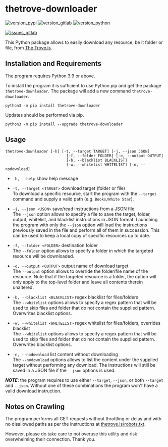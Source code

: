 # thetrove-downloader

[![version_pypi](https://img.shields.io/pypi/v/thetrove-downloader?logo=pypi)](https://pypi.org/project/thetrove-downloader/)
[![version_gitlab](https://img.shields.io/badge/dynamic/json?logo=gitlab&color=orange&label=gitlab&query=%24%5B%3A1%5D.name&url=https%3A%2F%2Fgitlab.com%2Fapi%2Fv4%2Fprojects%2Fmatteocampinoti94%252Fthetrove-downloader%2Frepository%2Ftags)](https://gitlab.com/MatteoCampinoti94/thetrove-downloader)
[![version_python](https://img.shields.io/pypi/pyversions/thetrove-downloader?logo=Python)](https://www.python.org)

[![issues_gitlab](https://img.shields.io/badge/dynamic/json?logo=gitlab&color=orange&label=issues&suffix=%20open&query=%24.length&url=https%3A%2F%2Fgitlab.com%2Fapi%2Fv4%2Fprojects%2Fmatteocampinoti94%252Fthetrove-downloader%2Fissues%3Fstate%3Dopened)](https://gitlab.com/MatteoCampinoti94/thetrove-downloader/issues)


This Python package allows to easily download any resource, be it folder or file, from [The Trove.is](https://thetrove.is).

## Installation and Requirements

The program requires Python 3.9 or above.

To install the program it is sufficient to use Python pip and get the package `thetrove-downloader`. The package will add a new command `thetrove-downloader`.

```shell
python3 -m pip install thetrove-downloader
```

Updates should be performed via pip.

```shell
python3 -m pip install --upgrade thetrove-downloader
```

## Usage

```shell
thetrove-downloader [-h] [-t, --target TARGET] [-j, --json JSON]
                           [-f, --folder FOLDER] [-o, --output OUTPUT]
                           [-b, --blacklist BLACKLIST]
                           [-w, --whitelist WHITELIST] [-n, --nodownload]
```

* `-h, --help` show help message

* `-t, --target <TARGET>` download target (folder or file)<br>
  To download a specific resource, start the program with the `--target` command and supply a valid path (e.g. `Books/White Star`).

* `-j, --json <JSON>` save/read instructions from a JSON file<br>
  The `--json` option allows to specify a file to save the target, folder, output, whitelist, and blacklist instructions in JSON format. Launching the program with only the `--json` option will load the instructions previously saved in the file and perform all of them in succession. This can be used to keep a local copy of specific resources up to date.

* `-f, --folder <FOLDER>` destination folder<br>
  The `--folder` option allows to specify a folder in which the targeted resource will be downloaded.

* `-o, --output <OUTPUT>` output name of download target<br>
  The `--output` option allows to override the folder/file name of the resource. Note that if the targeted resource is a folder, the option will only apply to the top-level folder and leave all contents therein unaltered.

* `-b, --blacklist <BLACKLIST>` regex blacklist for files/folders<br>
  The `--whitelist` options allows to specify a regex pattern that will be used to skip files and folder that do not contain the supplied pattern. Overwrites blacklist options.

* `-w, --whitelist <WHITELIST>` regex whitelist for files/folders, overrides blacklist<br>
  The `--whitelist` options allows to specify a regex pattern that will be used to skip files and folder that do not contain the supplied pattern. Overwrites blacklist options.

* `-n, --nodownload` list content without downloading<br>
  The `--nodownload` options allows to list the content under the supplied target without performing any download. The instructions will still be saved in a JSON file if the `--json` options is used.

_**NOTE**_: the program requires to use either `--target`, `--json`, or both `--target` and `--json`. Without one of these combinations the program won't have a valid download instruction.

## Notes on Crawling

The program performs all GET requests without throttling or delay and with no disallowed paths as per the instructions at [thetrove.is/robots.txt](https://thetrove.is/robots.txt).

However, please do take care to not overuse this utility and risk overwhelming their connection. Thank you.